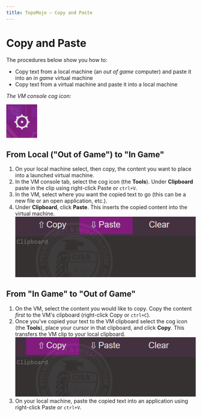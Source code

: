 ```yaml
---
title: TopoMojo — Copy and Paste
---
```


# Copy and Paste

The procedures below show you how to:

- Copy text from a local machine (an *out of game* computer) and paste it into an *in game* virtual machine
- Copy text from a virtual machine and paste it into a local machine

*The VM console cog icon:*

![console-cog](img/console-cog.png)

## From Local ("Out of Game") to "In Game"

1. On your local machine select, then copy, the content you want to place into a launched virtual machine.
2. In the VM console tab, select the cog icon (the **Tools**). Under **Clipboard** paste in the clip using right-click Paste or `ctrl+V`.
3. In the VM, select where you want the copied text to go (this can be a new file or an open application, etc.).
4. Under **Clipboard**, click **Paste**. This inserts the copied content into the virtual machine.
![console-paste](img/console-paste.png)

## From "In Game" to "Out of Game"

1. On the VM, select the content you would like to copy. Copy the content *first* to the VM's clipboard (right-click Copy or `ctrl+C`).
2. Once you've copied your text to the VM clipboard select the cog icon (the **Tools**), place your cursor in that clipboard, and click **Copy**. This transfers the VM clip to your local clipboard.
![console-copy](img/console-copy.png)
3. On your local machine, paste the copied text into an application using right-click Paste or `ctrl+V`.
